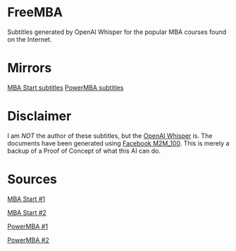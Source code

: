 # FreeMBA
Subtitles generated by OpenAI Whisper for the popular MBA courses found on the Internet.

# Mirrors
[MBA Start subtitles](https://archive.org/details/mba_start_subtitles)
[PowerMBA subtitles](https://archive.org/details/powermba_subtitles)

# Disclaimer
I am *NOT* the author of these subtitles, but the [OpenAI Whisper](https://freesubtitles.ai/) is. The documents have been generated using [Facebook M2M_100](https://huggingface.co/facebook/m2m100_1.2B). This is merely a backup of a Proof of Concept of what this AI can do.

# Sources
[MBA Start #1](https://archive.org/details/mbastart_202304)

[MBA Start #2](https://btcache.me/torrent/2BC4AFBB74F85B12379FAC540281E78311E7C3BF)

[PowerMBA #1](https://archive.org/details/powermba_202304)

[PowerMBA #2](https://btcache.me/torrent/C92E527CCEDDAC1EFE67990C3E404AD87D015A1F)
